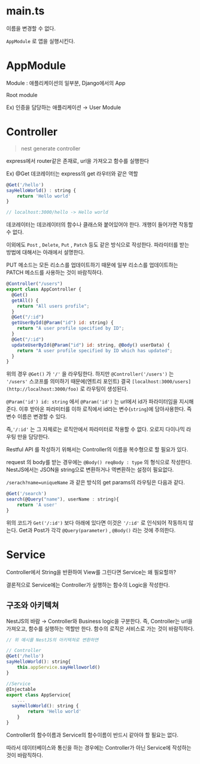 # main.ts

이름을 변경할 수 없다.

`AppModule` 로 앱을 실행시킨다.

# AppModule

Module : 애플리케이션의 일부분, Django에서의 App

Root module

Ex) 인증을 담당하는 애플리케이션 → User Module

# Controller

> nest generate controller

express에서 router같은 존재로, url을 가져오고 함수를 실행한다

Ex) @Get 데코레이터는 express의 get 라우터와 같은 역할

```jsx
@Get('/hello')
sayHelloWorld() : string {
	return 'Hello world'
}

// localhost:3000/hello -> Hello world
```

데코레이터는 데코레이터의 함수나 클래스와 붙어있어야 한다. 개행이 들어가면 작동할 수 없다.

이외에도 `Post` , `Delete`, `Put` , `Patch` 등도 같은 방식으로 작성한다. 파라미터를 받는 방법에 대해서는 아래에서 설명한다.

PUT 메소드는 모든 리소스를 업데이트하기 때문에 일부 리소스를 업데이트하는 PATCH 메소드를 사용하는 것이 바람직하다.

```jsx
@Controller("/users")
export class AppController {
  @Get()
  getAll() {
    return "All users profile";
  }
  @Get("/:id")
  getUserById(@Param("id") id: string) {
    return "A user profile specified by ID";
  }
  @Get("/:id")
  updateUserById(@Param("id") id: string, @Body() userData) {
    return "A user profile specified by ID which has updated";
  }
}
```

위의 경우 `@Get()` 가 `'/'` 을 라우팅한다. 하지만 `@Controller('/users')` 는 `'/users'` 스코프를 의미하기 때문에(엔트리 포인트) 결국 `[localhost:3000/users](http://localhost:3000/foo)` 로 라우팅이 생성된다.

`@Param('id') id: string` 에서 `@Param('id')` 는 url에서 id가 파라미터임을 지시해준다. 이후 받아온 파라미터를 이하 로직에서 id라는 변수(`string`)에 담아사용한다. 즉 변수 이름은 변경할 수 있다.

즉,`'/:id'` 는 그 자체로는 로직안에서 파라미터로 작용할 수 없다. 오로지 다이나믹 라우팅 만을 담당한다.

Restful API 를 작성하기 위해서는 Controller의 이름을 복수형으로 할 필요가 있다.

request 의 body를 받는 경우에는 `@Body() reqBody : type` 의 형식으로 작성한다. NestJS에서는 JSON을 string으로 변환하거나 역변환하는 설정이 필요없다.

`/serach?name=uniqueName` 과 같은 방식의 get params의 라우팅은 다음과 같다.

```jsx
@Get('/search')
search(@Query("name"), userName : string){
	return 'A user'
}
```

위의 코드가 `Get('/:id')` 보다 아래에 있다면 이것은 `'/:id'` 로 인식되어 작동하지 않는다. Get과 Post가 각각 `@Query(parameter)` , `@Body()` 라는 것에 주의한다.

# Service

Controller에서 String을 반환하여 View를 그린다면 Service는 왜 필요할까?

결론적으로 Service에는 Controller가 실행하는 함수의 Logic을 작성한다.

## 구조와 아키텍쳐

NestJS의 바람 → Controller와 Business logic을 구분한다. 즉, Controller는 url을 가져오고, 함수를 실행하는 역할만 한다. 함수의 로직은 서비스로 가는 것이 바람직하다.

```jsx
// 위 예시를 NestJS의 아키텍쳐로 변환하면

// Controller
@Get('/hello')
sayHelloWorld(): string{
	this.appService.sayHelloworld()
}

//Service
@Injectable
export class AppService{
	...
  sayHelloWorld(): string {
		return 'Hello world'
	}
}
```

Controller의 함수이름과 Service의 함수이름이 반드시 같아야 할 필요는 없다.

따라서 데이터베이스와 통신을 하는 경우에는 Controller가 아닌 Service에 작성하는 것이 바람직하다.
